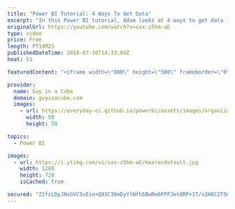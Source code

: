 ```yaml
---
title: "Power BI Tutorial: 4 Ways To Get Data"
excerpt: "In this Power BI tutorial, Adam looks at 4 ways to get data in Power BI. This focuses on Power BI Desktop and the main storage modes - Import, DirectQuery and Live Connections to Analysis Services. If you are new to Power BI, be sure to check out this Power BI Tutorial: 4 ways to get data.   Import (Excel)"
originalUrl: https://youtube.com/watch?v=sxx-z5hm-aE
type: video
price: Free
length: PT14M2S
publishedDateTime: 2018-07-10T14:33:04Z
heat: 51

featuredContent: "<iframe width=\"800\" height=\"500\" frameborder=\"0\" src=\"https://www.youtube.com/embed/sxx-z5hm-aE\" allow=\"accelerometer; autoplay; encrypted-media; gyroscope; picture-in-picture\" allowfullscreen></iframe>"

provider:
  name: Guy in a Cube
  domain: guyinacube.com
  images:
    - url: https://everyday-cc.github.io/powerbi/assets/images/organizations/guyinacube.com-50x50.jpg
      width: 50
      height: 50

topics:
  - Power BI

images:
  - url: https://i.ytimg.com/vi/sxx-z5hm-aE/maxresdefault.jpg
    width: 1280
    height: 720
    isCached: true

secured: "Z2fzLDpJNsGVC5uEin+Q93C38mDyYlWfh5BwRm6FPFJet8RP+17/s1H6C2T5QRvR2mXy/PeCm6fZwPuUyJuvbhEY2RM0W4K5hDshSxJ66FVzjehqqLSTMMWQK6OXDODj4lItaAvlBHzoBqI3EcXyRaX33bR/a5IFhcoLSZ0ZSPpCAQq1O+vPDilQ6To6s0vkZ/GdXU9s+MOIgAWs/yMEV786tnksBy815XcD8Lk+a+SJB/DGzw5ta3KtMwpuEdws1G1chGgBeNNLcZfvXcogN26GtHx0wS0a9kNvIud151serxH/8Vx0I+f7zTBd7YDj/X16FktEjt/LR8KOUSvFTyK7+KFLB5AFxmvueQyG/22YJDv5xy6xYENphFpF8uzO64KnbgiLjP01CA+3OugdmGFfhXasGNDGrj+RnZvq/Ho=;xbh1oSP24sXRDWXL37kk/A=="
---
```


